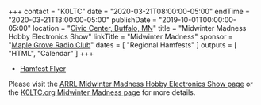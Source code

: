 +++
contact = "K0LTC"
date = "2020-03-21T08:00:00-05:00"
endTime = "2020-03-21T13:00:00-05:00"
publishDate = "2019-10-01T00:00:00-05:00"
location = "[Civic Center, Buffalo, MN](https://goo.gl/maps/GLUHMTQW1ftjLPsH9)"
title = "Midwinter Madness Hobby Electronics Show"
linkTitle = "Midwinter Madness"
sponsor = "[Maple Grove Radio Club](http://k0ltc.org)"
dates = [ "Regional Hamfests" ]
outputs = [ "HTML", "Calendar" ]
+++
* [Hamfest Flyer](http://k0ltc.org/wp-content/uploads/2019/01/Mailer-19.pdf)

Please visit the
[ARRL Midwinter Madness Hobby Electronics Show page](http://www.arrl.org/hamfests/midwinter-madness-hobby-electronics-show-8)
 or the
[K0LTC.org Midwinter Madness page](https://k0ltc.org/midwinter-madness/)
for more details.

